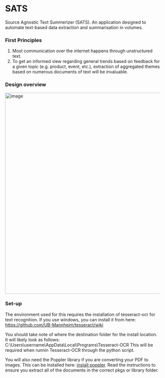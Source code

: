 # SATS
Source Agnostic Text Summerizer (SATS). An application designed to automate text-based data extraction and summarisation in volumes.

### First Principles
1. Most communication over the internet happens through unstructured text.
2. To get an informed view regarding general trends based on feedback for a given topic (e.g. product, event, etc.), extraction of aggregated themes based on numerous documents of text will be invaluable. 

### Design overview
<img width="653" alt="image" src="https://user-images.githubusercontent.com/50050912/212035730-14192d3e-0c22-4070-88a8-72350b4837ab.png">

### Set-up

The environment used for this requires the installation of tesseract-ocr for text recognition. If you use windows, you can install it from here: 
https://github.com/UB-Mannheim/tesseract/wiki

You should take note of where the destination folder for the install location. It will likely look as follows: C:\Users\username\AppData\Local\Programs\Tesseract-OCR
This will be required when runnin Tesseract-OCR through the python script.

You will also need the Poppler library if you are converting your PDF to images. This can be installed here: [install poppler](https://github.com/oschwartz10612/poppler-windows/releases/r). Read the instructions to ensure you extract all of the documents in the correct pkgs or library folder.
